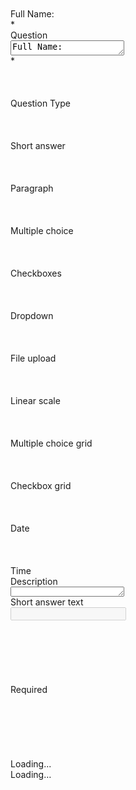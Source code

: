 <div class="freebirdFormeditorViewItemcardRoot item-dlg-affectsIndex item-dlg-dragTarget" jscontroller="M6tAJf" jsmodel="O310Xc a8HXB" jsaction="rcuQ6b:npT2md;tfQek:ZX04Y;zKMezc:MzQDIe;" data-item-id="2121451467" data-observe-id="2121451467" data-observe-selection="true" data-new-item="false"><div jsname="b0t70b"><div class="freebirdFormeditorViewItemRoot itemBorder freebirdFormeditorViewItemInactive" jscontroller="jBcaYb" jsaction="rcuQ6b:npT2md;tfQek:ZX04Y;Z9mjoe:eQtJrc;qrHxKf:KPbrDb; click:h5M12e; keydown:tAVJEe;" jsname="CkZkVb"><div jsname="Mxc6Ne" class="freebirdFormeditorViewItemContentWrapper"><div class="freebirdFormeditorViewCursorRoot" jscontroller="n1hJc" jsmodel="m86nFd" data-observe-id="2121451467" jsaction="rcuQ6b:ZX04Y;dAEEtd:ZX04Y; mouseenter:NsOT0d; mouseleave:MWfikb;"><div class="freebirdFormeditorViewCursorColorContainer"><div class="freebirdFormeditorViewCursorColor" style="background-color: #4285f4"></div></div></div><div class="freebirdFormeditorViewItemContent" jsname="bN97Pc"><div class="item-dlg-dragHandle"><div class="freebirdMaterialIconIconEl"><div class="freebirdMaterialIconIconImage freebirdMaterialIconIconDarkIcon freebird-qp-icon-drag-handle-horz-b" aria-hidden="true">&nbsp;</div><div class="freebirdMaterialIconIconImage freebirdMaterialIconIconLightIcon freebird-qp-icon-drag-handle-horz-w" aria-hidden="true">&nbsp;</div></div></div><div jscontroller="EqIBTc" jsname="XXEuze" jsaction="rcuQ6b:MX1sxb;tfQek:ZX04Y;iSg98c:P86ckb;x4rkBc:MX1sxb;ylKYad:BKVX8c;Z9mjoe:L1QR0c;AHmuwe:xfMayf;O22p3e:kiZPXd;suH1dc:MzQDIe;sPvj8e:tOy6Xc(GYcwYe),w0M58d(V4ARjf);tmj7Ic:yXMWQd;JIbuQc:STlmje(wZQ6P);"><div class="itemHideOnExpand freebirdFormeditorViewItemMinimized" tabindex="0" aria-expanded="false"><div class="freebirdFormeditorViewItemMinimizedTitleRow"><div class="freebirdFormeditorViewItemMinimizedTitle" jsname="aihgHb">Full Name:</div><span class="freebirdFormeditorViewItemRequiredAsterisk" aria-hidden="true" jsname="BluVof">*</span></div></div><div class="itemShowOnExpand" aria-expanded="true"><div class="freebirdFormeditorViewItemTitleRow"><div class="freebirdFormeditorViewItemTitleInput" jscontroller="q5Quxb" jsaction="rcuQ6b:npT2md; mousedown:ozHSt; keyup:OohHqe;tVuq2d:YfO52d;" jsshadow=""><span jsslot=""><div class="freebirdFormeditorViewItemTitleInputWrapper"><div class="appsMaterialWizTextinputTextareaEl appsMaterialWizTextinputTextareaFilled wrapping-text-input freebirdThemedInput freebirdCustomFont noLabel hasPlaceholder appsMaterialWizTextinputTextareaAlwaysFloatLabel hasValue" jscontroller="pxq3x" jsaction="clickonly:KjsqPd; focus:Jt1EX; blur:fpfTEe; input:Lg5SV" jsshadow="" jsname="GYcwYe"><div class="appsMaterialWizTextinputTextareaMainContent exportContent"><div jsname="LwH6nd" class="appsMaterialWizTextinputTextareaPlaceholder exportPlaceholder">Question</div><div class="appsMaterialWizTextinputTextareaContentArea exportContentArea"><textarea class="appsMaterialWizTextinputTextareaInput exportTextarea" jsname="YPqjbf" data-rows="0" tabindex="0" aria-label="Question title" jscontroller="RKFxf" jsaction="input:Lg5SV;ti6hGc:XMgOHc;rcuQ6b:WYd;" data-disable-newlines="true" dir="auto" data-initial-dir="auto" data-initial-value="Full Name:" style="height: 24px;">Full Name:</textarea></div><div class="appsMaterialWizTextinputTextareaUnderline exportUnderline"></div><div jsname="XmnwAc" class="appsMaterialWizTextinputTextareaFocusUnderline exportFocusUnderline"></div></div><div class="appsMaterialWizTextinputTextareaHintErrorHolder"><div jsname="ty6ygf" class="appsMaterialWizTextinputTextareaHint exportHint"></div></div></div><span class="freebirdFormeditorViewItemRequiredAsterisk itemHideActive" aria-hidden="true" jsname="BluVof">*</span></div></span></div><div jsname="hveDud"><div role="button" class="appsMaterialWizButtonEl appsMaterialWizButtonPapericonbuttonEl appsMaterialWizButtonPapericonbuttonLight freebirdFormeditorViewItemAddImageButton itemHideInactive" jscontroller="VXdfxd" jsaction="click:cOuCgd; mousedown:UX7yZ; mouseup:lbsD7e; mouseenter:tfO1Yc; mouseleave:JywGue;touchstart:p6p2H; touchmove:FwuNnf; touchend:yfqBxc(preventMouseEvents=true|preventDefault=true); touchcancel:JMtRjd;focus:AHmuwe; blur:O22p3e; contextmenu:mg9Pef;" jsshadow="" jsname="wZQ6P" aria-label="Add inline image" aria-disabled="false" tabindex="0"><div class="appsMaterialWizButtonPapericonbuttonRipple exportInk" jsname="ksKsZd"></div><span jsslot="" class="appsMaterialWizButtonPapericonbuttonContent"><span class="appsMaterialWizButtonPapericonbuttonContentSpan"><div class="freebirdMaterialIconIconEl freebirdFormeditorViewItemIcon freebirdMaterialIconIconUpdatedM2"><div class="freebirdMaterialIconIconImage freebirdMaterialIconIconDarkIcon freebird-qp-icon-image-m2-b" aria-hidden="true">&nbsp;</div><div class="freebirdMaterialIconIconImage freebirdMaterialIconIconLightIcon freebird-qp-icon-image-m2-w" aria-hidden="true">&nbsp;</div><div class="freebirdMaterialIconIconImage freebirdMaterialIconIconM2Icon freebird-qp-icon-image-m2" aria-hidden="true">&nbsp;</div></div></span></span></div></div><div class="itemHideInactive"><div class="freebirdFormeditorViewItemTypechooserTypeChooser itemHideInactive" jscontroller="CrOT3e" jsmodel="Fc6ipc" jsaction="rcuQ6b:npT2md;AHMWJc:ZX04Y;qrHxKf:HKUjvd;lxw7re:lzXCRd;JIbuQc:O3Ue0e(iJ7bEf);" data-observe-id="OLRSOe"><div id="i1" class="freebird-offscreen">Question Type</div><div role="listbox" aria-expanded="false" class="quantumWizMenuPaperselectEl hasIcons appsMaterialWizMenuPaperselectSelect freebirdFormeditorViewItemTypechooserTypeChooserSelect noMaxWidth" jscontroller="YwHGTd" jsaction="click:cOuCgd(LgbsSe); keydown:I481le; keypress:Kr2w4b; mousedown:UX7yZ(LgbsSe),npT2md(preventDefault=true); mouseup:lbsD7e(LgbsSe); mouseleave:JywGue; touchstart:p6p2H(LgbsSe); touchmove:FwuNnf; touchend:yfqBxc(LgbsSe|preventMouseEvents=true|preventDefault=true); touchcancel:JMtRjd(LgbsSe); focus:AHmuwe; blur:O22p3e;b5SvAb:TvD9Pc;" jsshadow="" jsname="iJ7bEf" aria-label="Question types"><div jsname="LgbsSe" role="presentation"><div class="quantumWizMenuPaperselectOptionList" jsname="d9BH4c" role="presentation"><div class="quantumWizMenuPaperselectOption appsMaterialWizMenuPaperselectOption  exportOption isSelected" jsname="wQNmvb" jsaction="" data-value="0" aria-selected="true" role="option" tabindex="0" aria-describedby="i1"><div class="quantumWizMenuPaperselectRipple exportInk" jsname="ksKsZd"></div><div class="quantumWizMenuPaperselectIcon exportOptionIcon" aria-hidden="true"><div class="freebirdMaterialIconIconEl freebirdMaterialIconIconUpdatedM2"><div class="freebirdMaterialIconIconImage freebirdMaterialIconIconDarkIcon freebird-qp-icon-add-short-text-b" aria-hidden="true">&nbsp;</div><div class="freebirdMaterialIconIconImage freebirdMaterialIconIconLightIcon freebird-qp-icon-add-short-text-w" aria-hidden="true">&nbsp;</div><div class="freebirdMaterialIconIconImage freebirdMaterialIconIconM2Icon freebird-qp-icon-add-short-text-m2" aria-hidden="true">&nbsp;</div></div></div><span jsslot="" class="quantumWizMenuPaperselectContent exportContent">Short answer</span></div><div class="quantumWizMenuPaperselectOption appsMaterialWizMenuPaperselectOption  exportOption" jsname="wQNmvb" jsaction="" data-value="1" aria-selected="false" role="option" tabindex="-1" aria-describedby="i1"><div class="quantumWizMenuPaperselectRipple exportInk" jsname="ksKsZd"></div><div class="quantumWizMenuPaperselectIcon exportOptionIcon" aria-hidden="true"><div class="freebirdMaterialIconIconEl freebirdMaterialIconIconUpdatedM2"><div class="freebirdMaterialIconIconImage freebirdMaterialIconIconDarkIcon freebird-qp-icon-add-long-text-b" aria-hidden="true">&nbsp;</div><div class="freebirdMaterialIconIconImage freebirdMaterialIconIconLightIcon freebird-qp-icon-add-long-text-w" aria-hidden="true">&nbsp;</div><div class="freebirdMaterialIconIconImage freebirdMaterialIconIconM2Icon freebird-qp-icon-add-long-text-m2" aria-hidden="true">&nbsp;</div></div></div><span jsslot="" class="quantumWizMenuPaperselectContent exportContent">Paragraph</span></div><div class="appsMaterialWizMenuPaperselectOptionSeparator" role="presentation"></div><div class="quantumWizMenuPaperselectOption appsMaterialWizMenuPaperselectOption  exportOption" jsname="wQNmvb" jsaction="" data-value="2" aria-selected="false" role="option" tabindex="-1" aria-describedby="i1"><div class="quantumWizMenuPaperselectRipple exportInk" jsname="ksKsZd"></div><div class="quantumWizMenuPaperselectIcon exportOptionIcon" aria-hidden="true"><div class="freebirdMaterialIconIconEl freebirdMaterialIconIconUpdatedM2"><div class="freebirdMaterialIconIconImage freebirdMaterialIconIconDarkIcon freebird-qp-icon-add-radio-b" aria-hidden="true">&nbsp;</div><div class="freebirdMaterialIconIconImage freebirdMaterialIconIconLightIcon freebird-qp-icon-add-radio-w" aria-hidden="true">&nbsp;</div><div class="freebirdMaterialIconIconImage freebirdMaterialIconIconM2Icon freebird-qp-icon-add-radio-m2" aria-hidden="true">&nbsp;</div></div></div><span jsslot="" class="quantumWizMenuPaperselectContent exportContent">Multiple choice</span></div><div class="quantumWizMenuPaperselectOption appsMaterialWizMenuPaperselectOption  exportOption" jsname="wQNmvb" jsaction="" data-value="4" aria-selected="false" role="option" tabindex="-1" aria-describedby="i1"><div class="quantumWizMenuPaperselectRipple exportInk" jsname="ksKsZd"></div><div class="quantumWizMenuPaperselectIcon exportOptionIcon" aria-hidden="true"><div class="freebirdMaterialIconIconEl freebirdMaterialIconIconUpdatedM2"><div class="freebirdMaterialIconIconImage freebirdMaterialIconIconDarkIcon freebird-qp-icon-add-checkbox-b" aria-hidden="true">&nbsp;</div><div class="freebirdMaterialIconIconImage freebirdMaterialIconIconLightIcon freebird-qp-icon-add-checkbox-w" aria-hidden="true">&nbsp;</div><div class="freebirdMaterialIconIconImage freebirdMaterialIconIconM2Icon freebird-qp-icon-add-checkbox-m2" aria-hidden="true">&nbsp;</div></div></div><span jsslot="" class="quantumWizMenuPaperselectContent exportContent">Checkboxes</span></div><div class="quantumWizMenuPaperselectOption appsMaterialWizMenuPaperselectOption  exportOption" jsname="wQNmvb" jsaction="" data-value="3" aria-selected="false" role="option" tabindex="-1" aria-describedby="i1"><div class="quantumWizMenuPaperselectRipple exportInk" jsname="ksKsZd"></div><div class="quantumWizMenuPaperselectIcon exportOptionIcon" aria-hidden="true"><div class="freebirdMaterialIconIconEl freebirdMaterialIconIconUpdatedM2"><div class="freebirdMaterialIconIconImage freebirdMaterialIconIconDarkIcon freebird-qp-icon-add-dropdown-b" aria-hidden="true">&nbsp;</div><div class="freebirdMaterialIconIconImage freebirdMaterialIconIconLightIcon freebird-qp-icon-add-dropdown-w" aria-hidden="true">&nbsp;</div><div class="freebirdMaterialIconIconImage freebirdMaterialIconIconM2Icon freebird-qp-icon-add-dropdown-m2" aria-hidden="true">&nbsp;</div></div></div><span jsslot="" class="quantumWizMenuPaperselectContent exportContent">Dropdown</span></div><div class="appsMaterialWizMenuPaperselectOptionSeparator" role="presentation"></div><div class="quantumWizMenuPaperselectOption appsMaterialWizMenuPaperselectOption exportOption" jsname="wQNmvb" jsaction="" data-value="13" aria-selected="false" role="option" tabindex="-1" aria-describedby="i1" aria-disabled="false"><div class="quantumWizMenuPaperselectRipple exportInk" jsname="ksKsZd"></div><div class="quantumWizMenuPaperselectIcon exportOptionIcon" aria-hidden="true"><div class="freebirdMaterialIconIconEl freebirdMaterialIconIconUpdatedM2"><div class="freebirdMaterialIconIconImage freebirdMaterialIconIconDarkIcon freebird-qp-icon-add-file-upload-b" aria-hidden="true">&nbsp;</div><div class="freebirdMaterialIconIconImage freebirdMaterialIconIconLightIcon freebird-qp-icon-add-file-upload-w" aria-hidden="true">&nbsp;</div><div class="freebirdMaterialIconIconImage freebirdMaterialIconIconM2Icon freebird-qp-icon-add-file-upload-m2" aria-hidden="true">&nbsp;</div></div></div><span jsslot="" class="quantumWizMenuPaperselectContent exportContent">File upload</span></div><div class="appsMaterialWizMenuPaperselectOptionSeparator" role="presentation"></div><div class="quantumWizMenuPaperselectOption appsMaterialWizMenuPaperselectOption  exportOption" jsname="wQNmvb" jsaction="" data-value="5" aria-selected="false" role="option" tabindex="-1" aria-describedby="i1"><div class="quantumWizMenuPaperselectRipple exportInk" jsname="ksKsZd"></div><div class="quantumWizMenuPaperselectIcon exportOptionIcon" aria-hidden="true"><div class="freebirdMaterialIconIconEl freebirdMaterialIconIconUpdatedM2"><div class="freebirdMaterialIconIconImage freebirdMaterialIconIconDarkIcon freebird-qp-icon-add-scale-b" aria-hidden="true">&nbsp;</div><div class="freebirdMaterialIconIconImage freebirdMaterialIconIconLightIcon freebird-qp-icon-add-scale-w" aria-hidden="true">&nbsp;</div><div class="freebirdMaterialIconIconImage freebirdMaterialIconIconM2Icon freebird-qp-icon-add-scale-m2" aria-hidden="true">&nbsp;</div></div></div><span jsslot="" class="quantumWizMenuPaperselectContent exportContent">Linear scale</span></div><div class="quantumWizMenuPaperselectOption appsMaterialWizMenuPaperselectOption  exportOption" jsname="wQNmvb" jsaction="" data-value="7" aria-selected="false" role="option" tabindex="-1" aria-describedby="i1"><div class="quantumWizMenuPaperselectRipple exportInk" jsname="ksKsZd"></div><div class="quantumWizMenuPaperselectIcon exportOptionIcon" aria-hidden="true"><div class="freebirdMaterialIconIconEl freebirdMaterialIconIconUpdatedM2"><div class="freebirdMaterialIconIconImage freebirdMaterialIconIconDarkIcon freebird-qp-icon-add-multiple-choice-grid-b" aria-hidden="true">&nbsp;</div><div class="freebirdMaterialIconIconImage freebirdMaterialIconIconLightIcon freebird-qp-icon-add-multiple-choice-grid-w" aria-hidden="true">&nbsp;</div><div class="freebirdMaterialIconIconImage freebirdMaterialIconIconM2Icon freebird-qp-icon-add-multiple-choice-grid-m2" aria-hidden="true">&nbsp;</div></div></div><span jsslot="" class="quantumWizMenuPaperselectContent exportContent">Multiple choice grid</span></div><div class="quantumWizMenuPaperselectOption appsMaterialWizMenuPaperselectOption  exportOption" jsname="wQNmvb" jsaction="" data-value="-1" aria-selected="false" role="option" tabindex="-1" aria-describedby="i1"><div class="quantumWizMenuPaperselectRipple exportInk" jsname="ksKsZd"></div><div class="quantumWizMenuPaperselectIcon exportOptionIcon" aria-hidden="true"><div class="freebirdMaterialIconIconEl freebirdMaterialIconIconUpdatedM2"><div class="freebirdMaterialIconIconImage freebirdMaterialIconIconDarkIcon freebird-qp-icon-add-checkbox-grid-b" aria-hidden="true">&nbsp;</div><div class="freebirdMaterialIconIconImage freebirdMaterialIconIconLightIcon freebird-qp-icon-add-checkbox-grid-w" aria-hidden="true">&nbsp;</div><div class="freebirdMaterialIconIconImage freebirdMaterialIconIconM2Icon freebird-qp-icon-add-checkbox-grid-m2" aria-hidden="true">&nbsp;</div></div></div><span jsslot="" class="quantumWizMenuPaperselectContent exportContent">Checkbox grid</span></div><div class="appsMaterialWizMenuPaperselectOptionSeparator" role="presentation"></div><div class="quantumWizMenuPaperselectOption appsMaterialWizMenuPaperselectOption  exportOption" jsname="wQNmvb" jsaction="" data-value="9" aria-selected="false" role="option" tabindex="-1" aria-describedby="i1"><div class="quantumWizMenuPaperselectRipple exportInk" jsname="ksKsZd"></div><div class="quantumWizMenuPaperselectIcon exportOptionIcon" aria-hidden="true"><div class="freebirdMaterialIconIconEl freebirdMaterialIconIconUpdatedM2"><div class="freebirdMaterialIconIconImage freebirdMaterialIconIconDarkIcon freebird-qp-icon-calendar-b" aria-hidden="true">&nbsp;</div><div class="freebirdMaterialIconIconImage freebirdMaterialIconIconLightIcon freebird-qp-icon-calendar-w" aria-hidden="true">&nbsp;</div><div class="freebirdMaterialIconIconImage freebirdMaterialIconIconM2Icon freebird-qp-icon-calendar-m2" aria-hidden="true">&nbsp;</div></div></div><span jsslot="" class="quantumWizMenuPaperselectContent exportContent">Date</span></div><div class="quantumWizMenuPaperselectOption appsMaterialWizMenuPaperselectOption  exportOption" jsname="wQNmvb" jsaction="" data-value="10" aria-selected="false" role="option" tabindex="-1" aria-describedby="i1"><div class="quantumWizMenuPaperselectRipple exportInk" jsname="ksKsZd"></div><div class="quantumWizMenuPaperselectIcon exportOptionIcon" aria-hidden="true"><div class="freebirdMaterialIconIconEl freebirdMaterialIconIconUpdatedM2"><div class="freebirdMaterialIconIconImage freebirdMaterialIconIconDarkIcon freebird-qp-icon-add-time-b" aria-hidden="true">&nbsp;</div><div class="freebirdMaterialIconIconImage freebirdMaterialIconIconLightIcon freebird-qp-icon-add-time-w" aria-hidden="true">&nbsp;</div><div class="freebirdMaterialIconIconImage freebirdMaterialIconIconM2Icon freebird-qp-icon-add-time-m2" aria-hidden="true">&nbsp;</div></div></div><span jsslot="" class="quantumWizMenuPaperselectContent exportContent">Time</span></div></div><div class="quantumWizMenuPaperselectDropDown exportDropDown" role="presentation"></div></div><div class="exportSelectPopup quantumWizMenuPaperselectPopup appsMaterialWizMenuPaperselectPopup" soy-server-key="5:pZtlf" jsaction="click:dPTK6c(wQNmvb); mousedown:uYU8jb(wQNmvb); mouseup:LVEdXd(wQNmvb); mouseover:nfXz1e(wQNmvb); touchstart:Rh2fre(wQNmvb); touchmove:hvFWtf(wQNmvb); touchend:MkF9r(wQNmvb|preventMouseEvents=true)" role="presentation" jsname="V68bde" style="display:none;"></div></div><div class="freebirdFormeditorViewItemTypechooserRippleContainer"><div class="freebirdFormeditorViewItemTypechooserRipple" jsname="ksKsZd"></div></div></div></div></div><div class="freebirdFormeditorViewItemHelpTextRow freebirdFormeditorViewItemisHidden" jsname="qSkKZd"><div class="freebirdFormeditorViewItemHelpTextInput" jscontroller="q5Quxb" jsaction="rcuQ6b:npT2md; mousedown:ozHSt; keyup:OohHqe;tVuq2d:YfO52d;" jsshadow=""><span jsslot=""><div class="quantumWizTextinputPapertextareaEl modeLight wrapping-text-input freebirdThemedInput" jscontroller="pxq3x" jsaction="clickonly:KjsqPd; focus:Jt1EX; blur:fpfTEe; input:Lg5SV" jsshadow="" jsname="V4ARjf"><div class="quantumWizTextinputPapertextareaMainContent exportContent"><div class="quantumWizTextinputPapertextareaPlaceholder exportLabel" aria-hidden="true" jsname="LwH6nd">Description</div><div class="quantumWizTextinputPapertextareaContentArea exportContentArea"><textarea class="quantumWizTextinputPapertextareaInput exportTextarea" jsname="YPqjbf" data-rows="1" tabindex="0" aria-label="Description" jscontroller="gZjhIf" jsaction="input:Lg5SV;ti6hGc:XMgOHc;rcuQ6b:WYd;" data-disable-newlines="true" dir="auto" data-initial-dir="auto" data-initial-value="" style="height: 16px;"></textarea></div><div class="quantumWizTextinputPapertextareaUnderline exportUnderline"></div><div jsname="XmnwAc" class="quantumWizTextinputPapertextareaFocusUnderline exportFocusUnderline"></div></div><div class="quantumWizTextinputPapertextareaCounterErrorHolder"><div jsname="ty6ygf" class="quantumWizTextinputPapertextareaHint exportHint"></div></div></div></span></div></div><div class="freebird-offscreen freebirdFormeditorViewItemTitleSizer freebirdCustomFont" jsname="aZxJEd"></div></div></div><div class="itemShowOnExpand" aria-expanded="true"><div jsname="WFBhwe" jscontroller="K5w8yf" jsaction="rcuQ6b:npT2md;AHMWJc:ZX04Y;"><div jsname="ihw2qe" jscontroller="E6THCf" jsaction="rcuQ6b:ZX04Y;AHMWJc:ZX04Y;MmhIre:DBbSkf;" style="display:none"><div dir="ltr" class="freebirdFormeditorViewMediaMediaBody" jscontroller="xAChGb" jsmodel="AJlVHb" jsaction="rcuQ6b:ZX04Y;AHMWJc:ZX04Y;sPvj8e:I9mj3;wWc0Bb:mhSdVe;WR8jVd:UsVyAb;" data-inline="true"><div class="freebirdFormeditorViewMediaLoadingMessage"><div class="quantumWizSpinnerSpinner isActive" data-loadingmessage="Loading image…" jscontroller="qAKInc" jsaction="animationend:kWijWc;dyRcpb:dyRcpb" data-active="true" jsname="WHUZvf"><div class="quantumWizSpinnerMessageContainer" aria-live="assertive" jsname="vyyg5">Loading image…</div><div jsname="Hxlbvc" class="quantumWizSpinnerSpinnerContainer"><div class="quantumWizSpinnerSpinnerLayer quantumWizSpinnerColorOne exportColorOne"><div class="quantumWizSpinnerCircleClipper quantumWizSpinnerLeft"><div class="quantumWizSpinnerCircle exportCircle"></div></div><div class="quantumWizSpinnerGapPatch"><div class="quantumWizSpinnerCircle exportCircle"></div></div><div class="quantumWizSpinnerCircleClipper quantumWizSpinnerRight"><div class="quantumWizSpinnerCircle exportCircle"></div></div></div><div class="quantumWizSpinnerSpinnerLayer quantumWizSpinnerColorTwo exportColorTwo"><div class="quantumWizSpinnerCircleClipper quantumWizSpinnerLeft"><div class="quantumWizSpinnerCircle exportCircle"></div></div><div class="quantumWizSpinnerGapPatch"><div class="quantumWizSpinnerCircle exportCircle"></div></div><div class="quantumWizSpinnerCircleClipper quantumWizSpinnerRight"><div class="quantumWizSpinnerCircle exportCircle"></div></div></div><div class="quantumWizSpinnerSpinnerLayer quantumWizSpinnerColorThree exportColorThree"><div class="quantumWizSpinnerCircleClipper quantumWizSpinnerLeft"><div class="quantumWizSpinnerCircle exportCircle"></div></div><div class="quantumWizSpinnerGapPatch"><div class="quantumWizSpinnerCircle exportCircle"></div></div><div class="quantumWizSpinnerCircleClipper quantumWizSpinnerRight"><div class="quantumWizSpinnerCircle exportCircle"></div></div></div><div class="quantumWizSpinnerSpinnerLayer quantumWizSpinnerColorFour exportColorFour"><div class="quantumWizSpinnerCircleClipper quantumWizSpinnerLeft"><div class="quantumWizSpinnerCircle exportCircle"></div></div><div class="quantumWizSpinnerGapPatch"><div class="quantumWizSpinnerCircle exportCircle"></div></div><div class="quantumWizSpinnerCircleClipper quantumWizSpinnerRight"><div class="quantumWizSpinnerCircle exportCircle"></div></div></div></div></div></div><div jsname="WLltBb" class="freebirdFormeditorViewMediaImageWrapper" jsaction="load:ZwKWtc(VBiiYc);"><div class="freebirdFormeditorViewMediaImagePos"><div class="itemHideInactive"><div class="freebirdFormeditorViewMediaEditMenuButton" jsname="jzuEyc"><div class="docsWizActionMenuMenuButton" jscontroller="pjQuff" jsaction="aWRkAb:sIFLZc;rcuQ6b:YCxUD" data-menu-action-id="freebird-inline-image-controls-overflow-menu" data-action-id="freebird-inline-image-controls-overflow-menu" data-action-properties="enabled,visible" data-entry-point="7"><div role="button" class="quantumWizButtonEl quantumWizMenuPapermenuiconbuttonEl quantumWizMenuPapermenuiconbuttonLight appsMaterialWizMenuPapermenuiconbuttonEl appsMaterialWizMenuPapermenuiconbuttonLight freebirdFormeditorViewMediaEditImageMenuButton" jscontroller="iSvg6e" jsaction="click:cOuCgd; mousedown:UX7yZ; mouseup:lbsD7e; mouseenter:tfO1Yc; mouseleave:JywGue; focus:AHmuwe; blur:O22p3e; contextmenu:mg9Pef;touchstart:p6p2H; touchmove:FwuNnf; touchend:yfqBxc(preventMouseEvents=true|preventDefault=true); touchcancel:JMtRjd;;keydown:I481le;" jsshadow="" jsname="pzCKEc" aria-label="Image options" tabindex="0" aria-haspopup="true" aria-expanded="false" data-dynamic="true" data-alignright="true" data-aligntop="true"><div class="quantumWizMenuPapermenuiconbuttonRipple exportInk" jsname="ksKsZd"></div><span jsslot="" class="quantumWizMenuPapermenuiconbuttonContent exportContent"><span class="quantumWizMenuPapermenuiconbuttonLabel exportLabel"><div class="freebirdMaterialIconIconEl freebirdMaterialIconIconUpdatedM2"><div class="freebirdMaterialIconIconImage freebirdMaterialIconIconDarkIcon freebird-qp-icon-more-vertical-b" aria-hidden="true">&nbsp;</div><div class="freebirdMaterialIconIconImage freebirdMaterialIconIconLightIcon freebird-qp-icon-more-vertical-w" aria-hidden="true">&nbsp;</div><div class="freebirdMaterialIconIconImage freebirdMaterialIconIconM2Icon freebird-qp-icon-more-vertical-m2" aria-hidden="true">
&nbsp;</div></div></span></span></div></div></div></div>
<img jsname="VBiiYc" class="freebirdFormeditorViewMediaImage Fade" tabindex="0" aria-label="Captionless image"></div></div></div><div class="freebirdFormeditorViewQuestionInlineimageCaptionRow" jsname="GAhtNc" jsaction="sPvj8e:SKQkDb(zn0Z5d);" style="display:none"><div class="freebirdFormeditorViewQuestionInlineimageCaptionInput" jscontroller="q5Quxb" jsaction="rcuQ6b:npT2md; mousedown:ozHSt; keyup:OohHqe;tVuq2d:YfO52d;" jsshadow=""><span jsslot=""><div class="quantumWizTextinputPapertextareaEl modeLight wrapping-text-input freebirdThemedInput" jscontroller="pxq3x" jsaction="clickonly:KjsqPd; focus:Jt1EX; blur:fpfTEe; input:Lg5SV" jsshadow="" jsname="zn0Z5d"><div class="quantumWizTextinputPapertextareaMainContent exportContent"><div class="quantumWizTextinputPapertextareaPlaceholder exportLabel" aria-hidden="true" jsname="LwH6nd">Caption</div><div class="quantumWizTextinputPapertextareaContentArea exportContentArea"><textarea class="quantumWizTextinputPapertextareaInput exportTextarea" jsname="YPqjbf" data-rows="1" tabindex="0" aria-label="Caption" jscontroller="gZjhIf" jsaction="input:Lg5SV;ti6hGc:XMgOHc;rcuQ6b:WYd;" dir="auto" data-initial-dir="auto" data-initial-value="" style="height: 24px;"></textarea></div><div class="quantumWizTextinputPapertextareaUnderline exportUnderline"></div><div jsname="XmnwAc" class="quantumWizTextinputPapertextareaFocusUnderline exportFocusUnderline"></div></div><div class="quantumWizTextinputPapertextareaCounterErrorHolder"><div jsname="ty6ygf" class="quantumWizTextinputPapertextareaHint exportHint"></div></div></div></span></div></div></div><div class="freebirdFormeditorViewQuestionBodyQuestionBody freebirdFormeditorViewQuestionBodyShortTextBody" jsmodel="MkOjG"><div class="freebirdFormeditorViewQuestionBodyShorttextbodyRoot" jscontroller="ODQkad" jsmodel="e2Iekf" jsaction="AHMWJc:ZX04Y;RCyRqf:Y87aQe;QzILLe:Ppu6Cb;JIbuQc:upKFzc(ICZpi);"><div jsname="OeZ3nd" class="freebirdFormeditorViewQuestionBodyShorttextbodySuggestionsContainer itemHideInactive"></div><div class="quantumWizTextinputSimpleinputEl freebirdFormeditorViewQuestionBodyShorttextbodyShortTextInput isDisabled" jscontroller="pxq3x" jsaction="clickonly:KjsqPd; focus:Jt1EX; blur:fpfTEe; input:Lg5SV" jsshadow="" aria-disabled="true"><div class="quantumWizTextinputSimpleinputMainContent exportContent"><div class="quantumWizTextinputSimpleinputPlaceholder exportLabel" aria-hidden="true">Short answer text</div><div class="quantumWizTextinputSimpleinputContentArea"><input type="text" class="quantumWizTextinputSimpleinputInput exportInput" jsname="YPqjbf" autocomplete="off" tabindex="0" aria-label="Short answer text" disabled="" dir="auto" data-initial-dir="auto" data-initial-value=""></div><div class="quantumWizTextinputSimpleinputUnderline exportUnderline"></div><div jsname="XmnwAc" class="quantumWizTextinputSimpleinputFocusUnderline exportFocusUnderline"></div></div></div><div class="itemHideInactive"><div jsname="VvAxzd" class="freebirdFormeditorViewQuestionBodyShorttextbodyCorrectAnswer"><div jsname="RTu4Pe" jscontroller="mGoxDe" class="" jsaction="rcuQ6b:rcuQ6b;AHMWJc:ZX04Y;"><div jscontroller="ii1Xhc" jsaction="rcuQ6b:YCxUD;JIbuQc:TnvYfd" jsname="nZgGfb" data-action-id="freebird-assessment-controls" data-action-properties="visible"><div style="display: none;"></div></div></div></div></div><div class="itemHideInactive freebirdFormeditorViewQuestionBodyShorttextbodyDataValidation"><div class="freebirdFormeditorViewQuestionBodyValidationValidation" jscontroller="modhVd" jsmodel="i4FAKb" jsname="xvzDN" jsaction="JIbuQc:b499ub(prtZDd),O3Ue0e(iJ7bEf),vWkku(uXqWSe),vWkku(gpzwx);YqO5N:MGFWBb(ysYTQ),HUm4je(ATyhab),NObSs(qMltPc);AHMWJc:ZX04Y;" style="display:none"><div jsname="WCS6Pb" class="freebirdFormeditorViewQuestionBodyValidationSuggestionInfo" style="display:none">Response validation has been added.<div role="button" class="quantumWizButtonEl quantumWizButtonPaperbuttonEl quantumWizButtonPaperbuttonFlat quantumWizButtonPaperbuttonFlatColored quantumWizButtonPaperbutton2El2 freebirdFormeditorViewQuestionBodyValidationRejectionButton" jscontroller="VXdfxd" jsaction="click:cOuCgd; mousedown:UX7yZ; mouseup:lbsD7e; mouseenter:tfO1Yc; mouseleave:JywGue; focus:AHmuwe; blur:O22p3e; contextmenu:mg9Pef;touchstart:p6p2H; touchmove:FwuNnf; touchend:yfqBxc(preventMouseEvents=true|preventDefault=true); touchcancel:JMtRjd;" jsshadow="" jsname="gpzwx" aria-disabled="false" tabindex="0"><div class="quantumWizButtonPaperbuttonRipple exportInk" jsname="ksKsZd"></div><div class="quantumWizButtonPaperbuttonFocusOverlay exportOverlay"></div><span jsslot="" class="quantumWizButtonPaperbuttonContent"><span class="quantumWizButtonPaperbuttonLabel exportLabel">Remove</span></span></div></div><div class="freebirdFormeditorViewQuestionBodyValidationDropdowns"><div jsname="SmcQvb" class="freebirdFormeditorViewQuestionBodyValidationValidationType"><div role="listbox" aria-expanded="false" class="quantumWizMenuPaperselectEl docssharedWizSelectPaperselectRoot freebirdFormeditorViewQuestionBodyValidationDropdown" jscontroller="YwHGTd" jsaction="click:cOuCgd(LgbsSe); keydown:I481le; keypress:Kr2w4b; mousedown:UX7yZ(LgbsSe),npT2md(preventDefault=true); mouseup:lbsD7e(LgbsSe); mouseleave:JywGue; touchstart:p6p2H(LgbsSe); touchmove:FwuNnf; touchend:yfqBxc(LgbsSe|preventMouseEvents=true|preventDefault=true); touchcancel:JMtRjd(LgbsSe); focus:AHmuwe; blur:O22p3e;b5SvAb:TvD9Pc;" jsshadow="" jsname="iJ7bEf" aria-label="Response validation type"><div jsname="LgbsSe" role="presentation"><div class="quantumWizMenuPaperselectOptionList" jsname="d9BH4c" role="presentation"><div class="quantumWizMenuPaperselectOption exportOption isSelected" jsname="wQNmvb" jsaction="" data-value="1" aria-selected="true" role="option" tabindex="0"><div class="quantumWizMenuPaperselectRipple exportInk" jsname="ksKsZd"></div><span jsslot="" class="quantumWizMenuPaperselectContent exportContent">Number</span></div><div class="quantumWizMenuPaperselectOption exportOption" jsname="wQNmvb" jsaction="" data-value="2" aria-selected="false" role="option" tabindex="-1"><div class="quantumWizMenuPaperselectRipple exportInk" jsname="ksKsZd"></div><span jsslot="" class="quantumWizMenuPaperselectContent exportContent">Text</span></div><div class="quantumWizMenuPaperselectOption exportOption" jsname="wQNmvb" jsaction="" data-value="6" aria-selected="false" role="option" tabindex="-1"><div class="quantumWizMenuPaperselectRipple exportInk" jsname="ksKsZd"></div><span jsslot="" class="quantumWizMenuPaperselectContent exportContent">Length</span></div><div class="quantumWizMenuPaperselectOption exportOption" jsname="wQNmvb" jsaction="" data-value="4" aria-selected="false" role="option" tabindex="-1"><div class="quantumWizMenuPaperselectRipple exportInk" jsname="ksKsZd"></div><span jsslot="" class="quantumWizMenuPaperselectContent exportContent">Regular expression</span></div></div><div class="quantumWizMenuPaperselectDropDown exportDropDown" role="presentation"></div></div><div class="exportSelectPopup quantumWizMenuPaperselectPopup" soy-server-key="5:pZtlf" jsaction="click:dPTK6c(wQNmvb); mousedown:uYU8jb(wQNmvb); mouseup:LVEdXd(wQNmvb); mouseover:nfXz1e(wQNmvb); touchstart:Rh2fre(wQNmvb); touchmove:hvFWtf(wQNmvb); touchend:MkF9r(wQNmvb|preventMouseEvents=true)" role="presentation" jsname="V68bde" style="display:none;"></div></div></div><div jsname="F0s9m" class="freebirdFormeditorViewQuestionBodyValidationValidationOperation"><div role="listbox" aria-expanded="false" class="quantumWizMenuPaperselectEl docssharedWizSelectPaperselectRoot freebirdFormeditorViewQuestionBodyValidationDropdown" jscontroller="YwHGTd" jsaction="click:cOuCgd(LgbsSe); keydown:I481le; keypress:Kr2w4b; mousedown:UX7yZ(LgbsSe),npT2md(preventDefault=true); mouseup:lbsD7e(LgbsSe); mouseleave:JywGue; touchstart:p6p2H(LgbsSe); touchmove:FwuNnf; touchend:yfqBxc(LgbsSe|preventMouseEvents=true|preventDefault=true); touchcancel:JMtRjd(LgbsSe); focus:AHmuwe; blur:O22p3e;b5SvAb:TvD9Pc;" jsshadow="" jsname="prtZDd" aria-label="Response validation operation"><div jsname="LgbsSe" role="presentation"><div class="quantumWizMenuPaperselectOptionList" jsname="d9BH4c" role="presentation"><div class="quantumWizMenuPaperselectOption exportOption isSelected" jsname="wQNmvb" jsaction="" data-value="1" aria-selected="true" role="option" tabindex="0"><div class="quantumWizMenuPaperselectRipple exportInk" jsname="ksKsZd"></div><span jsslot="" class="quantumWizMenuPaperselectContent exportContent">Greater than</span></div><div class="quantumWizMenuPaperselectOption exportOption" jsname="wQNmvb" jsaction="" data-value="2" aria-selected="false" role="option" tabindex="-1"><div class="quantumWizMenuPaperselectRipple exportInk" jsname="ksKsZd"></div><span jsslot="" class="quantumWizMenuPaperselectContent exportContent">Greater than or equal to</span></div><div class="quantumWizMenuPaperselectOption exportOption" jsname="wQNmvb" jsaction="" data-value="3" aria-selected="false" role="option" tabindex="-1"><div class="quantumWizMenuPaperselectRipple exportInk" jsname="ksKsZd"></div><span jsslot="" class="quantumWizMenuPaperselectContent exportContent">Less than</span></div><div class="quantumWizMenuPaperselectOption exportOption" jsname="wQNmvb" jsaction="" data-value="4" aria-selected="false" role="option" tabindex="-1"><div class="quantumWizMenuPaperselectRipple exportInk" jsname="ksKsZd"></div><span jsslot="" class="quantumWizMenuPaperselectContent exportContent">Less than or equal to</span></div><div class="quantumWizMenuPaperselectOption exportOption" jsname="wQNmvb" jsaction="" data-value="5" aria-selected="false" role="option" tabindex="-1"><div class="quantumWizMenuPaperselectRipple exportInk" jsname="ksKsZd"></div><span jsslot="" class="quantumWizMenuPaperselectContent exportContent">Equal to</span></div><div class="quantumWizMenuPaperselectOption exportOption" jsname="wQNmvb" jsaction="" data-value="6" aria-selected="false" role="option" tabindex="-1"><div class="quantumWizMenuPaperselectRipple exportInk" jsname="ksKsZd"></div><span jsslot="" class="quantumWizMenuPaperselectContent exportContent">Not equal to</span></div><div class="quantumWizMenuPaperselectOption exportOption" jsname="wQNmvb" jsaction="" data-value="7" aria-selected="false" role="option" tabindex="-1"><div class="quantumWizMenuPaperselectRipple exportInk" jsname="ksKsZd"></div><span jsslot="" class="quantumWizMenuPaperselectContent exportContent">Between</span></div><div class="quantumWizMenuPaperselectOption exportOption" jsname="wQNmvb" jsaction="" data-value="8" aria-selected="false" role="option" tabindex="-1"><div class="quantumWizMenuPaperselectRipple exportInk" jsname="ksKsZd"></div><span jsslot="" class="quantumWizMenuPaperselectContent exportContent">Not between</span></div><div class="quantumWizMenuPaperselectOption exportOption" jsname="wQNmvb" jsaction="" data-value="9" aria-selected="false" role="option" tabindex="-1"><div class="quantumWizMenuPaperselectRipple exportInk" jsname="ksKsZd"></div><span jsslot="" class="quantumWizMenuPaperselectContent exportContent">Is number</span></div><div class="quantumWizMenuPaperselectOption exportOption" jsname="wQNmvb" jsaction="" data-value="10" aria-selected="false" role="option" tabindex="-1"><div class="quantumWizMenuPaperselectRipple exportInk" jsname="ksKsZd"></div><span jsslot="" class="quantumWizMenuPaperselectContent exportContent">Whole number</span></div></div><div class="quantumWizMenuPaperselectDropDown exportDropDown" role="presentation"></div></div><div class="exportSelectPopup quantumWizMenuPaperselectPopup" soy-server-key="5:pZtlf" jsaction="click:dPTK6c(wQNmvb); mousedown:uYU8jb(wQNmvb); mouseup:LVEdXd(wQNmvb); mouseover:nfXz1e(wQNmvb); touchstart:Rh2fre(wQNmvb); touchmove:hvFWtf(wQNmvb); touchend:MkF9r(wQNmvb|preventMouseEvents=true)" role="presentation" jsname="V68bde" style="display:none;"></div></div></div></div><div class="freebirdFormeditorViewQuestionBodyValidationInputGroup"><div jsname="vvJg2c" class="freebirdFormeditorViewQuestionBodyValidationArguments"><div jsname="qvFGPb"><div class="quantumWizTextinputPaperinputEl freebirdFormeditorViewQuestionBodyValidationArgumentInput freebirdThemedInput modeLight quantumWizTextinputPaperinputHintOrErrorEnabled" jscontroller="pxq3x" jsaction="clickonly:KjsqPd; focus:Jt1EX; blur:fpfTEe; input:Lg5SV" jsshadow="" jsname="ysYTQ"><div class="quantumWizTextinputPaperinputMainContent exportContent"><div class="quantumWizTextinputPaperinputContentArea exportContentArea"><div class="quantumWizTextinputPaperinputInputArea"><input type="text" class="quantumWizTextinputPaperinputInput exportInput" jsname="YPqjbf" autocomplete="off" tabindex="0" aria-label="Number" value="" dir="auto" data-initial-dir="auto" data-initial-value=""><div jsname="LwH6nd" class="quantumWizTextinputPaperinputPlaceholder exportLabel" aria-hidden="true">Number</div></div><div class="quantumWizTextinputPaperinputUnderline exportUnderline"></div><div jsname="XmnwAc" class="quantumWizTextinputPaperinputFocusUnderline exportFocusUnderline"></div></div></div><div class="quantumWizTextinputPaperinputCounterErrorHolder"><div jsname="ty6ygf" class="quantumWizTextinputPaperinputHint exportHint"></div><div jsname="B34EJ" class="quantumWizTextinputPaperinputError exportError" aria-atomic="true" aria-live="assertive"></div></div></div></div><div class="freebirdFormeditorViewQuestionBodyValidationSecondArgument" jsname="XiRXI" style="display:none"><div class="freebirdFormeditorViewQuestionBodyValidationAnd">and</div><div class="quantumWizTextinputPaperinputEl freebirdFormeditorViewQuestionBodyValidationArgumentInput freebirdThemedInput modeLight quantumWizTextinputPaperinputHintOrErrorEnabled" jscontroller="pxq3x" jsaction="clickonly:KjsqPd; focus:Jt1EX; blur:fpfTEe; input:Lg5SV" jsshadow="" jsname="ATyhab"><div class="quantumWizTextinputPaperinputMainContent exportContent"><div class="quantumWizTextinputPaperinputContentArea exportContentArea"><div class="quantumWizTextinputPaperinputInputArea"><input type="text" class="quantumWizTextinputPaperinputInput exportInput" jsname="YPqjbf" autocomplete="off" tabindex="0" aria-label="Number" value="" dir="auto" data-initial-dir="auto" data-initial-value=""><div jsname="LwH6nd" class="quantumWizTextinputPaperinputPlaceholder exportLabel" aria-hidden="true">Number</div></div><div class="quantumWizTextinputPaperinputUnderline exportUnderline"></div><div jsname="XmnwAc" class="quantumWizTextinputPaperinputFocusUnderline exportFocusUnderline"></div></div></div><div class="quantumWizTextinputPaperinputCounterErrorHolder"><div jsname="ty6ygf" class="quantumWizTextinputPaperinputHint exportHint"></div><div jsname="B34EJ" class="quantumWizTextinputPaperinputError exportError" aria-atomic="true" aria-live="assertive"></div></div></div></div></div><div jsname="P47lCe" class="freebirdFormeditorViewQuestionBodyValidationError"><div class="quantumWizTextinputPaperinputEl freebirdFormeditorViewQuestionBodyValidationErrorInput freebirdThemedInput modeLight quantumWizTextinputPaperinputHintOrErrorEnabled" jscontroller="pxq3x" jsaction="clickonly:KjsqPd; focus:Jt1EX; blur:fpfTEe; input:Lg5SV" jsshadow="" jsname="qMltPc"><div class="quantumWizTextinputPaperinputMainContent exportContent"><div class="quantumWizTextinputPaperinputContentArea exportContentArea"><div class="quantumWizTextinputPaperinputInputArea"><input type="text" class="quantumWizTextinputPaperinputInput exportInput" jsname="YPqjbf" autocomplete="off" tabindex="0" aria-label="Custom error text" value="" data-initial-value=""><div jsname="LwH6nd" class="quantumWizTextinputPaperinputPlaceholder exportLabel" aria-hidden="true">Custom error text</div></div><div class="quantumWizTextinputPaperinputUnderline exportUnderline"></div><div jsname="XmnwAc" class="quantumWizTextinputPaperinputFocusUnderline exportFocusUnderline"></div></div></div><div class="quantumWizTextinputPaperinputCounterErrorHolder"><div jsname="ty6ygf" class="quantumWizTextinputPaperinputHint exportHint"></div><div jsname="B34EJ" class="quantumWizTextinputPaperinputError exportError" aria-atomic="true" aria-live="assertive"></div></div></div></div><div class="freebirdFormeditorViewQuestionBodyValidationRemoveButton"><div role="button" class="quantumWizButtonEl quantumWizButtonPapericonbuttonEl quantumWizButtonPapericonbuttonLight" jscontroller="VXdfxd" jsaction="click:cOuCgd; mousedown:UX7yZ; mouseup:lbsD7e; mouseenter:tfO1Yc; mouseleave:JywGue; focus:AHmuwe; blur:O22p3e; contextmenu:mg9Pef;touchstart:p6p2H; touchmove:FwuNnf; touchend:yfqBxc(preventMouseEvents=true|preventDefault=true); touchcancel:JMtRjd;" jsshadow="" jsname="uXqWSe" aria-label="Remove response validation" aria-disabled="false" tabindex="0"><div class="quantumWizButtonPapericonbuttonRipple exportInk" jsname="ksKsZd"></div><span jsslot="" class="quantumWizButtonPapericonbuttonContent"><span class="exportIcon" style="top: -12px"><div class="freebirdMaterialIconIconEl freebirdMaterialIconIconUpdatedM2"><div class="freebirdMaterialIconIconImage freebirdMaterialIconIconDarkIcon freebird-qp-icon-x-small-b" aria-hidden="true">&nbsp;</div><div class="freebirdMaterialIconIconImage freebirdMaterialIconIconLightIcon freebird-qp-icon-x-small-w" aria-hidden="true">&nbsp;</div><div class="freebirdMaterialIconIconImage freebirdMaterialIconIconM2Icon freebird-qp-icon-x-small" aria-hidden="true">&nbsp;</div></div></span></span></div></div></div></div></div></div></div></div><div class="itemHideInactive"><div class="freebirdFormeditorViewQuestionFooterFooterRow itemHideInactive" jscontroller="qdJGEb" jsmodel="nXNBId" jsaction="rcuQ6b:ZX04Y;AHMWJc:ZX04Y;JIbuQc:wnFvXd(aosIG),DpHNQd(rho4le);"><div class="freebirdFormeditorViewQuestionFooterFooterLeft"><div class="freebirdFormeditorViewQuestionFooterAssessmentIcons"><div jsname="RTu4Pe" jscontroller="mGoxDe" class="" jsaction="rcuQ6b:rcuQ6b;AHMWJc:ZX04Y;"><div jscontroller="ii1Xhc" jsaction="rcuQ6b:YCxUD;JIbuQc:TnvYfd" jsname="nZgGfb" data-action-id="freebird-assessment-controls" data-action-properties="visible"><div style="display: none;"><div jscontroller="ii1Xhc" jsaction="rcuQ6b:YCxUD;JIbuQc:TnvYfd" data-action-id="freebird-edit-item-grading" data-action-properties="enabled" data-entry-point="7"><div role="button" class="appsMaterialWizButtonEl hasIcon appsMaterialWizButtonPaperbuttonEl appsMaterialWizButtonPaperbuttonText appsMaterialWizButtonPaperbuttonTextColored isDisabled" jscontroller="VXdfxd" jsaction="click:cOuCgd; mousedown:UX7yZ; mouseup:lbsD7e; mouseenter:tfO1Yc; mouseleave:JywGue;touchstart:p6p2H; touchmove:FwuNnf; touchend:yfqBxc(preventMouseEvents=true|preventDefault=true); touchcancel:JMtRjd;focus:AHmuwe; blur:O22p3e; contextmenu:mg9Pef;" jsshadow="" aria-label="Answer key and points" aria-disabled="true" tabindex="-1" data-tooltip="Answer key and points" data-tooltip-vertical-offset="-12" data-tooltip-horizontal-offset="0"><div class="appsMaterialWizButtonPaperbuttonRipple exportInk" jsname="ksKsZd"></div><div class="appsMaterialWizButtonPaperbuttonFocusOverlay exportOverlay"></div><span jsslot="" class="appsMaterialWizButtonPaperbuttonContent exportButtonContent hasIcon"><span class="appsMaterialWizButtonPaperbuttonIcon exportIcon"><div class="freebirdMaterialIconIconEl freebirdMaterialIconIconUpdatedM2"><div class="freebirdMaterialIconIconImage freebirdMaterialIconIconDarkIcon freebird-qp-icon-answer-key-b" aria-hidden="true">&nbsp;</div><div class="freebirdMaterialIconIconImage freebirdMaterialIconIconLightIcon freebird-qp-icon-answer-key-w" aria-hidden="true">&nbsp;</div><div class="freebirdMaterialIconIconImage freebirdMaterialIconIconM2Icon freebird-qp-icon-answer-key-blue" aria-hidden="true">&nbsp;</div></div></span><span class="appsMaterialWizButtonPaperbuttonLabel quantumWizButtonPaperbuttonLabel exportLabel"><span class="freebirdFormeditorViewQuestionFooterWide">Answer key</span></span></span></div></div></div></div></div></div><div jsname="Wt0bsf"><div jsname="RTu4Pe" jscontroller="mGoxDe" class="" jsaction="rcuQ6b:rcuQ6b;AHMWJc:ZX04Y;"><div jscontroller="ii1Xhc" jsaction="rcuQ6b:YCxUD;JIbuQc:TnvYfd" jsname="nZgGfb" data-action-id="freebird-assessment-controls" data-action-properties="visible"><div class="freebirdFormeditorViewQuestionFooterPointsText freebirdFormeditorViewQuestionFooterMedium" style="display: none;">(0 points)</div></div></div></div></div><div class="freebirdFormeditorViewQuestionFooterFooterRight"><div jscontroller="ii1Xhc" jsaction="rcuQ6b:YCxUD;JIbuQc:TnvYfd" jsname="ct2woe" data-action-id="freebird-duplicate-widget" data-action-properties="enabled,visible" data-entry-point="7"><div role="button" class="appsMaterialWizButtonEl appsMaterialWizButtonPapericonbuttonEl appsMaterialWizButtonPapericonbuttonLight freebirdFormeditorViewItemDuplicateButton itemHideInactive freebirdFormeditorViewItemWide" jscontroller="VXdfxd" jsaction="click:cOuCgd; mousedown:UX7yZ; mouseup:lbsD7e; mouseenter:tfO1Yc; mouseleave:JywGue;touchstart:p6p2H; touchmove:FwuNnf; touchend:yfqBxc(preventMouseEvents=true|preventDefault=true); touchcancel:JMtRjd;focus:AHmuwe; blur:O22p3e; contextmenu:mg9Pef;" jsshadow="" aria-label="Duplicate item" tabindex="0" data-tooltip="Duplicate" data-tooltip-vertical-offset="-12" data-tooltip-horizontal-offset="0"><div class="appsMaterialWizButtonPapericonbuttonRipple exportInk" jsname="ksKsZd"></div><span jsslot="" class="appsMaterialWizButtonPapericonbuttonContent"><span class="appsMaterialWizButtonPapericonbuttonContentSpan"><div class="freebirdMaterialIconIconEl freebirdMaterialIconIconUpdatedM2"><div class="freebirdMaterialIconIconImage freebirdMaterialIconIconDarkIcon freebird-qp-icon-content-copy-b" aria-hidden="true">&nbsp;</div><div class="freebirdMaterialIconIconImage freebirdMaterialIconIconLightIcon freebird-qp-icon-content-copy-w" aria-hidden="true">&nbsp;</div><div class="freebirdMaterialIconIconImage freebirdMaterialIconIconM2Icon freebird-qp-icon-content-copy" aria-hidden="true">&nbsp;</div></div></span></span></div></div><div jscontroller="ii1Xhc" jsaction="rcuQ6b:YCxUD;JIbuQc:TnvYfd" jsname="nUV0Pd" data-action-id="freebird-delete-widget" data-action-properties="enabled,visible" data-entry-point="7"><div role="button" class="appsMaterialWizButtonEl appsMaterialWizButtonPapericonbuttonEl appsMaterialWizButtonPapericonbuttonLight freebirdFormeditorViewItemDeleteButton itemHideInactive freebirdFormeditorViewItemWide" jscontroller="VXdfxd" jsaction="click:cOuCgd; mousedown:UX7yZ; mouseup:lbsD7e; mouseenter:tfO1Yc; mouseleave:JywGue;touchstart:p6p2H; touchmove:FwuNnf; touchend:yfqBxc(preventMouseEvents=true|preventDefault=true); touchcancel:JMtRjd;focus:AHmuwe; blur:O22p3e; contextmenu:mg9Pef;" jsshadow="" aria-label="Delete item" tabindex="0" data-tooltip="Delete" data-tooltip-vertical-offset="-12" data-tooltip-horizontal-offset="0"><div class="appsMaterialWizButtonPapericonbuttonRipple exportInk" jsname="ksKsZd"></div><span jsslot="" class="appsMaterialWizButtonPapericonbuttonContent"><span class="appsMaterialWizButtonPapericonbuttonContentSpan"><div class="freebirdMaterialIconIconEl freebirdMaterialIconIconUpdatedM2"><div class="freebirdMaterialIconIconImage freebirdMaterialIconIconDarkIcon freebird-qp-icon-delete-b" aria-hidden="true">&nbsp;</div><div class="freebirdMaterialIconIconImage freebirdMaterialIconIconLightIcon freebird-qp-icon-delete-w" aria-hidden="true">&nbsp;</div><div class="freebirdMaterialIconIconImage freebirdMaterialIconIconM2Icon freebird-qp-icon-delete" aria-hidden="true">&nbsp;</div></div></span></span></div></div><div class="freebirdFormeditorViewQuestionFooterFooterSeparator freebirdFormeditorViewQuestionFooterMedium"></div><div class="freebirdFormeditorViewQuestionFooterRequiredToggleContainer"><label for="i3" class="isChecked">
<span class="freebirdFormeditorViewQuestionFooterToggleLabel"><span jsname="glzT3" style="display:none">
<span class="freebirdFormeditorViewQuestionFooterWide">Require a response in each row</span><span class="freebirdFormeditorViewQuestionFooterNarrow">Required</span></span><span jsname="tkW6u">Required</span></span></label><div id="i3" class="quantumWizTogglePapertoggleEl appsMaterialWizTogglePapertoggleToggle freebirdFormeditorViewQuestionFooterRequiredToggle freebirdThemedToggle isChecked" jscontroller="EcW08c" jsaction="keydown:I481le;dyRcpb:dyRcpb;click:cOuCgd; mousedown:UX7yZ; mouseup:lbsD7e; mouseenter:tfO1Yc; mouseleave:JywGue; focus:AHmuwe; blur:O22p3e; contextmenu:mg9Pef;touchstart:p6p2H; touchmove:FwuNnf; touchend:yfqBxc(preventMouseEvents=true|preventDefault=true); touchcancel:JMtRjd;" jsshadow="" jsname="aosIG" aria-label="Required" tabindex="0" role="checkbox" aria-checked="true"><div class="quantumWizTogglePapertoggleTrack exportTrack"></div>
<div class="quantumWizTogglePapertoggleInk exportInk"></div>
<div class="quantumWizTogglePapertoggleCircles">
<div class="quantumWizTogglePapertoggleThumb exportThumb" jsname="IT5dJd"></div></div></div></div>
<div class="freebirdFormeditorViewItemOverflowButton freebirdFormeditorViewItemNarrow" jscontroller="a2MWdd" jsaction="aWRkAb:T6My7c;JIbuQc:mzMlUd;" data-display-mode="roVxwc"><div role="button" class="quantumWizButtonEl quantumWizMenuPapermenuiconbuttonEl quantumWizMenuPapermenuiconbuttonLight appsMaterialWizMenuPapermenuiconbuttonEl appsMaterialWizMenuPapermenuiconbuttonLight" jscontroller="iSvg6e" jsaction="click:cOuCgd; mousedown:UX7yZ; mouseup:lbsD7e; mouseenter:tfO1Yc; mouseleave:JywGue; focus:AHmuwe; blur:O22p3e; contextmenu:mg9Pef;touchstart:p6p2H; touchmove:FwuNnf; touchend:yfqBxc(preventMouseEvents=true|preventDefault=true); touchcancel:JMtRjd;;keydown:I481le;" jsshadow="" jsname="Li8BO" aria-label="More options" aria-disabled="false" tabindex="0" aria-haspopup="true" aria-expanded="false" data-dynamic="true"><div class="quantumWizMenuPapermenuiconbuttonRipple exportInk" jsname="ksKsZd"></div><span jsslot="" class="quantumWizMenuPapermenuiconbuttonContent exportContent">
<span class="quantumWizMenuPapermenuiconbuttonLabel exportLabel">
<div class="freebirdMaterialIconIconEl freebirdMaterialIconIconUpdatedM2"><div class="freebirdMaterialIconIconImage freebirdMaterialIconIconDarkIcon freebird-qp-icon-more-vertical-b" aria-hidden="true">&nbsp;</div><div class="freebirdMaterialIconIconImage freebirdMaterialIconIconLightIcon freebird-qp-icon-more-vertical-w" aria-hidden="true">&nbsp;</div><div class="freebirdMaterialIconIconImage freebirdMaterialIconIconM2Icon freebird-qp-icon-more-vertical-m2" aria-hidden="true">&nbsp;</div></div></span></span></div></div><div class="freebirdFormeditorViewItemOverflowButton freebirdFormeditorViewItemWide" jscontroller="a2MWdd" jsaction="aWRkAb:T6My7c;JIbuQc:mzMlUd;" data-display-mode="JH1xTd">
<div role="button" class="quantumWizButtonEl quantumWizMenuPapermenuiconbuttonEl quantumWizMenuPapermenuiconbuttonLight appsMaterialWizMenuPapermenuiconbuttonEl appsMaterialWizMenuPapermenuiconbuttonLight" jscontroller="iSvg6e" jsaction="click:cOuCgd; mousedown:UX7yZ; mouseup:lbsD7e; mouseenter:tfO1Yc; mouseleave:JywGue; focus:AHmuwe; blur:O22p3e; contextmenu:mg9Pef;touchstart:p6p2H; touchmove:FwuNnf; touchend:yfqBxc(preventMouseEvents=true|preventDefault=true); touchcancel:JMtRjd;;keydown:I481le;" jsshadow="" jsname="Li8BO" aria-label="More options" aria-disabled="false" tabindex="0" aria-haspopup="true" aria-expanded="false" data-dynamic="true">
<div class="quantumWizMenuPapermenuiconbuttonRipple exportInk" jsname="ksKsZd"></div>
<span jsslot="" class="quantumWizMenuPapermenuiconbuttonContent exportContent">
<span class="quantumWizMenuPapermenuiconbuttonLabel exportLabel">
<div class="freebirdMaterialIconIconEl freebirdMaterialIconIconUpdatedM2">
<div class="freebirdMaterialIconIconImage freebirdMaterialIconIconDarkIcon freebird-qp-icon-more-vertical-b" aria-hidden="true">&nbsp;</div>
<div class="freebirdMaterialIconIconImage freebirdMaterialIconIconLightIcon freebird-qp-icon-more-vertical-w" aria-hidden="true">
&nbsp;</div>
<div class="freebirdMaterialIconIconImage freebirdMaterialIconIconM2Icon freebird-qp-icon-more-vertical-m2" aria-hidden="true">&nbsp;
</div></div></span></span></div></div></div></div></div></div></div></div>
<div jsname="qTzz5c" class="freebirdFormeditorViewItemContentWrapper freebirdFormeditorViewItemisHidden">
<div class="freebirdFormeditorViewCursorRoot" jscontroller="n1hJc" jsmodel="m86nFd" data-observe-id="2121451467" jsaction="rcuQ6b:ZX04Y;dAEEtd:ZX04Y; mouseenter:NsOT0d; mouseleave:MWfikb;">
<div class="freebirdFormeditorViewCursorColorContainer">
<div class="freebirdFormeditorViewCursorColor" style="background-color: #4285f4">



</div></div></div><div class="freebirdFormeditorViewItemContent" jsname="bN97Pc">
<div class="freebirdFormeditorViewItemLoadingMessage">
<div class="appsMaterialWizSpinnerSpinner isActive" data-loadingmessage="Loading..." jscontroller="GFartf" jsaction="animationend:kWijWc;dyRcpb:dyRcpb" data-active="true">
<div class="appsMaterialWizSpinnerMessageContainer" aria-live="polite" jsname="vyyg5">
Loading...</div>
<div jsname="Hxlbvc" class="appsMaterialWizSpinnerSpinnerContainer">
<div class="appsMaterialWizSpinnerSpinnerLayer appsMaterialWizSpinnerColorOne exportColorOne">
<div class="appsMaterialWizSpinnerCircleClipper appsMaterialWizSpinnerLeft">
<div class="appsMaterialWizSpinnerCircle exportCircle">
</div>
</div>
<div class="appsMaterialWizSpinnerGapPatch">
<div class="appsMaterialWizSpinnerCircle exportCircle">
</div>
</div>
<div class="appsMaterialWizSpinnerCircleClipper appsMaterialWizSpinnerRight">
<div class="appsMaterialWizSpinnerCircle exportCircle">
</div>
</div>
</div>
<div class="appsMaterialWizSpinnerSpinnerLayer appsMaterialWizSpinnerColorTwo exportColorTwo">
<div class="appsMaterialWizSpinnerCircleClipper appsMaterialWizSpinnerLeft">
<div class="appsMaterialWizSpinnerCircle exportCircle">
</div>
</div>
<div class="appsMaterialWizSpinnerGapPatch">
<div class="appsMaterialWizSpinnerCircle exportCircle">
</div>
</div>
<div class="appsMaterialWizSpinnerCircleClipper appsMaterialWizSpinnerRight">
<div class="appsMaterialWizSpinnerCircle exportCircle">
</div>
</div>
</div>
<div class="appsMaterialWizSpinnerSpinnerLayer appsMaterialWizSpinnerColorThree exportColorThree">
<div class="appsMaterialWizSpinnerCircleClipper appsMaterialWizSpinnerLeft">
<div class="appsMaterialWizSpinnerCircle exportCircle">
</div>
</div>
<div class="appsMaterialWizSpinnerGapPatch">
<div class="appsMaterialWizSpinnerCircle exportCircle">
</div>
</div>
<div class="appsMaterialWizSpinnerCircleClipper appsMaterialWizSpinnerRight">
<div class="appsMaterialWizSpinnerCircle exportCircle">
</div>
</div>
</div>
<div class="appsMaterialWizSpinnerSpinnerLayer appsMaterialWizSpinnerColorFour exportColorFour">
<div class="appsMaterialWizSpinnerCircleClipper appsMaterialWizSpinnerLeft">
<div class="appsMaterialWizSpinnerCircle exportCircle">
</div>
</div>
<div class="appsMaterialWizSpinnerGapPatch">
<div class="appsMaterialWizSpinnerCircle exportCircle">
</div>
</div>
<div class="appsMaterialWizSpinnerCircleClipper appsMaterialWizSpinnerRight">
<div class="appsMaterialWizSpinnerCircle exportCircle">
</div>
</div>
</div>
</div>
</div>
                        <span class="freebirdFormeditorViewItemLabel" aria-live="polite">
                            Loading…
                        </span>
                    </div>
                </div>
            </div>
        </div>
    </div>
</div>